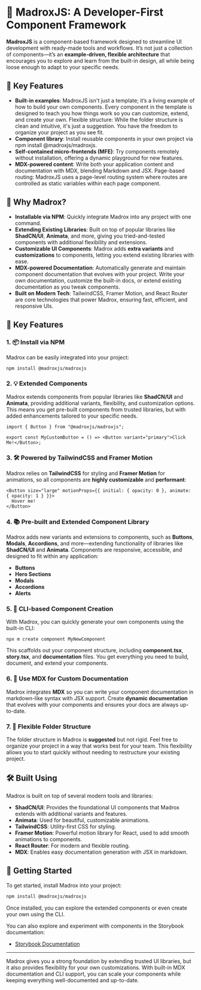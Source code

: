 # 🚀 MadroxJS: A Developer-First Component Framework

**MadroxJS** is a component-based framework designed to streamline UI development with ready-made tools and workflows. It’s not just a collection of components—it’s an **example-driven, flexible architecture** that encourages you to explore and learn from the built-in design, all while being loose enough to adapt to your specific needs.

## 🎯 Key Features

* **Built-in examples**: MadroxJS isn't just a template; it’s a living example of how to build your own components. Every component in the template is designed to teach you how things work so you can customize, extend, and create your own.
Flexible structure: While the folder structure is clean and intuitive, it's just a suggestion. You have the freedom to organize your project as you see fit.
* **Component library**: Install reusable components in your own project via npm install @madroxjs/madroxjs.
* **Self-contained micro-frontends (MFE)**: Try components remotely without installation, offering a dynamic playground for new features.
* **MDX-powered content**: Write both your application content and documentation with MDX, blending Markdown and JSX.
Page-based routing: MadroxJS uses a page-level routing system where routes are controlled as static variables within each page component.

## 🎯 Why Madrox?

- **Installable via NPM**: Quickly integrate Madrox into any project with one command.
- **Extending Existing Libraries**: Built on top of popular libraries like **ShadCN/UI**, **Animata**, and more, giving you tried-and-tested components with additional flexibility and extensions.
- **Customizable UI Components**: Madrox adds **extra variants** and **customizations** to components, letting you extend existing libraries with ease.
- **MDX-powered Documentation**: Automatically generate and maintain component documentation that evolves with your project. Write your own documentation, customize the built-in docs, or extend existing documentation as you tweak components.
- **Built on Modern Tech**: TailwindCSS, Framer Motion, and React Router are core technologies that power Madrox, ensuring fast, efficient, and responsive UIs.

## 🚀 Key Features

### 1. 📦 **Install via NPM**

Madrox can be easily integrated into your project:

```
npm install @madroxjs/madroxjs
```

### 2. 💡 **Extended Components**

Madrox extends components from popular libraries like **ShadCN/UI** and **Animata**, providing additional variants, flexibility, and customization options. This means you get pre-built components from trusted libraries, but with added enhancements tailored to your specific needs.

```
import { Button } from "@madroxjs/madroxjs";

export const MyCustomButton = () => <Button variant="primary">Click Me!</Button>;
```

### 3. 🛠️ **Powered by TailwindCSS and Framer Motion**

Madrox relies on **TailwindCSS** for styling and **Framer Motion** for animations, so all components are **highly customizable** and **performant**:

```
<Button size="large" motionProps={{ initial: { opacity: 0 }, animate: { opacity: 1 } }}>
  Hover me!
</Button>
```

### 4. 📚 **Pre-built and Extended Component Library**

Madrox adds new variants and extensions to components, such as **Buttons**, **Modals**, **Accordions**, and more—extending functionality of libraries like **ShadCN/UI** and **Animata**. Components are responsive, accessible, and designed to fit within any application:

- **Buttons**
- **Hero Sections**
- **Modals**
- **Accordions**
- **Alerts**

### 5. 🔧 **CLI-based Component Creation**

With Madrox, you can quickly generate your own components using the built-in CLI:

```
npx m create component MyNewComponent
```

This scaffolds out your component structure, including **component.tsx**, **story.tsx**, and **documentation** files. You get everything you need to build, document, and extend your components.

### 6. 📄 **Use MDX for Custom Documentation**

Madrox integrates **MDX** so you can write your component documentation in markdown-like syntax with JSX support. Create **dynamic documentation** that evolves with your components and ensures your docs are always up-to-date.

### 7. 🔄 **Flexible Folder Structure**

The folder structure in Madrox is **suggested** but not rigid. Feel free to organize your project in a way that works best for your team. This flexibility allows you to start quickly without needing to restructure your existing project.

## 🛠️ Built Using

Madrox is built on top of several modern tools and libraries:

- **ShadCN/UI**: Provides the foundational UI components that Madrox extends with additional variants and features.
- **Animata**: Used for beautiful, customizable animations.
- **TailwindCSS**: Utility-first CSS for styling.
- **Framer Motion**: Powerful motion library for React, used to add smooth animations to components.
- **React Router**: For modern and flexible routing.
- **MDX**: Enables easy documentation generation with JSX in markdown.

## 🚀 Getting Started

To get started, install Madrox into your project:

```bash
npm install @madroxjs/madroxjs
```

Once installed, you can explore the extended components or even create your own using the CLI.

You can also explore and experiment with components in the Storybook documentation:

- [Storybook Documentation](https://madroxjs.github.io/madroxjs/docs/)

---

Madrox gives you a strong foundation by extending trusted UI libraries, but it also provides flexibility for your own customizations. With built-in MDX documentation and CLI support, you can scale your components while keeping everything well-documented and up-to-date.
